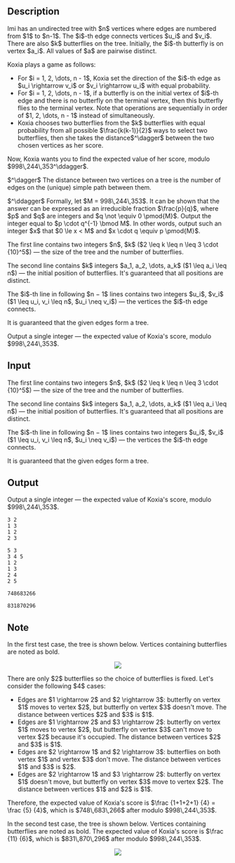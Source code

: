 ## Description

<div><p>Imi has an undirected tree with $n$ vertices where edges are numbered from $1$ to $n-1$. The $i$-th edge connects vertices $u_i$ and $v_i$. There are also $k$ butterflies on the tree. Initially, the $i$-th butterfly is on vertex $a_i$. All values of $a$ are pairwise distinct.</p><p>Koxia plays a game as follows:</p><ul> <li> For $i = 1, 2, \dots, n - 1$, Koxia set the direction of the $i$-th edge as $u_i \rightarrow v_i$ or $v_i \rightarrow u_i$ with equal probability. </li><li> For $i = 1, 2, \dots, n - 1$, if a butterfly is on the initial vertex of $i$-th edge and there is no butterfly on the terminal vertex, then this butterfly flies to the terminal vertex. Note that operations are sequentially in order of $1, 2, \dots, n - 1$ instead of simultaneously. </li><li> Koxia chooses two butterflies from the $k$ butterflies with equal probability from all possible $\frac{k(k-1)}{2}$ ways to select two butterflies, then she takes the distance$^\dagger$ between the two chosen vertices as her score. </li></ul><p>Now, Koxia wants you to find the expected value of her score, modulo $998\,244\,353^\ddagger$.</p><p>$^\dagger$ The distance between two vertices on a tree is the number of edges on the (unique) simple path between them.</p><p>$^\ddagger$ Formally, let $M = 998\,244\,353$. It can be shown that the answer can be expressed as an irreducible fraction $\frac{p}{q}$, where $p$ and $q$ are integers and $q \not \equiv 0 \pmod{M}$. Output the integer equal to $p \cdot q^{-1} \bmod M$. In other words, output such an integer $x$ that $0 \le x &lt; M$ and $x \cdot q \equiv p \pmod{M}$.</p></div><div class="input-specification"><p>The first line contains two integers $n$, $k$ ($2 \leq k \leq n \leq 3 \cdot {10}^5$) — the size of the tree and the number of butterflies.</p><p>The second line contains $k$ integers $a_1, a_2, \dots, a_k$ ($1 \leq a_i \leq n$) — the initial position of butterflies. It's guaranteed that all positions are distinct.</p><p>The $i$-th line in following $n − 1$ lines contains two integers $u_i$, $v_i$ ($1 \leq u_i, v_i \leq n$, $u_i \neq v_i$) — the vertices the $i$-th edge connects.</p><p>It is guaranteed that the given edges form a tree.</p></div><div class="output-specification"><p>Output a single integer — the expected value of Koxia's score, modulo $998\,244\,353$.</p></div>

## Input

<p>The first line contains two integers $n$, $k$ ($2 \leq k \leq n \leq 3 \cdot {10}^5$) — the size of the tree and the number of butterflies.</p><p>The second line contains $k$ integers $a_1, a_2, \dots, a_k$ ($1 \leq a_i \leq n$) — the initial position of butterflies. It's guaranteed that all positions are distinct.</p><p>The $i$-th line in following $n − 1$ lines contains two integers $u_i$, $v_i$ ($1 \leq u_i, v_i \leq n$, $u_i \neq v_i$) — the vertices the $i$-th edge connects.</p><p>It is guaranteed that the given edges form a tree.</p>

## Output

<p>Output a single integer — the expected value of Koxia's score, modulo $998\,244\,353$.</p>





```input1
3 2
1 3
1 2
2 3
```




```input2
5 3
3 4 5
1 2
1 3
2 4
2 5
```




```output1
748683266
```




```output2
831870296
```



## Note

<p>In the first test case, the tree is shown below. Vertices containing butterflies are noted as bold.</p><center> <img class="tex-graphics" src="file://N5YJT5EX.png" style="max-width: 100.0%;max-height: 100.0%;"> </center><p>There are only $2$ butterflies so the choice of butterflies is fixed. Let's consider the following $4$ cases:</p><ul> <li> Edges are $1 \rightarrow 2$ and $2 \rightarrow 3$: butterfly on vertex $1$ moves to vertex $2$, but butterfly on vertex $3$ doesn't move. The distance between vertices $2$ and $3$ is $1$. </li><li> Edges are $1 \rightarrow 2$ and $3 \rightarrow 2$: butterfly on vertex $1$ moves to vertex $2$, but butterfly on vertex $3$ can't move to vertex $2$ because it's occupied. The distance between vertices $2$ and $3$ is $1$. </li><li> Edges are $2 \rightarrow 1$ and $2 \rightarrow 3$: butterflies on both vertex $1$ and vertex $3$ don't move. The distance between vertices $1$ and $3$ is $2$. </li><li> Edges are $2 \rightarrow 1$ and $3 \rightarrow 2$: butterfly on vertex $1$ doesn't move, but butterfly on vertex $3$ move to vertex $2$. The distance between vertices $1$ and $2$ is $1$. </li></ul><p>Therefore, the expected value of Koxia's score is $\frac {1+1+2+1} {4} = \frac {5} {4}$, which is $748\,683\,266$ after modulo $998\,244\,353$.</p><p>In the second test case, the tree is shown below. Vertices containing butterflies are noted as bold. The expected value of Koxia's score is $\frac {11} {6}$, which is $831\,870\,296$ after modulo $998\,244\,353$.</p><center> <img class="tex-graphics" src="file://jw54katk.png" style="max-width: 100.0%;max-height: 100.0%;"> </center>

